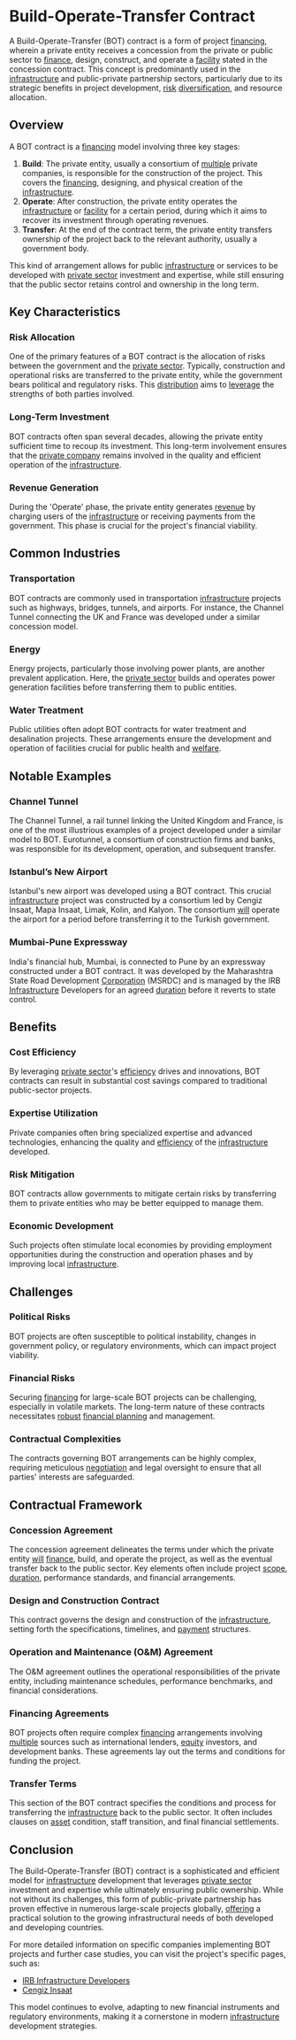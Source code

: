 # Build-Operate-Transfer Contract

A Build-Operate-Transfer (BOT) contract is a form of project [financing](../f/financing.md), wherein a private entity receives a concession from the private or public sector to [finance](../f/finance.md), design, construct, and operate a [facility](../f/facility.md) stated in the concession contract. This concept is predominantly used in the [infrastructure](../i/infrastructure.md) and public-private partnership sectors, particularly due to its strategic benefits in project development, [risk](../r/risk.md) [diversification](../d/diversification.md), and resource allocation.

## Overview

A BOT contract is a [financing](../f/financing.md) model involving three key stages:

1. **Build**: The private entity, usually a consortium of [multiple](../m/multiple.md) private companies, is responsible for the construction of the project. This covers the [financing](../f/financing.md), designing, and physical creation of the [infrastructure](../i/infrastructure.md).
2. **Operate**: After construction, the private entity operates the [infrastructure](../i/infrastructure.md) or [facility](../f/facility.md) for a certain period, during which it aims to recover its investment through operating revenues.
3. **Transfer**: At the end of the contract term, the private entity transfers ownership of the project back to the relevant authority, usually a government body.

This kind of arrangement allows for public [infrastructure](../i/infrastructure.md) or services to be developed with [private sector](../p/private_sector.md) investment and expertise, while still ensuring that the public sector retains control and ownership in the long term.

## Key Characteristics

### Risk Allocation

One of the primary features of a BOT contract is the allocation of risks between the government and the [private sector](../p/private_sector.md). Typically, construction and operational risks are transferred to the private entity, while the government bears political and regulatory risks. This [distribution](../d/distribution.md) aims to [leverage](../l/leverage.md) the strengths of both parties involved.

### Long-Term Investment

BOT contracts often span several decades, allowing the private entity sufficient time to recoup its investment. This long-term involvement ensures that the [private company](../p/private_company.md) remains involved in the quality and efficient operation of the [infrastructure](../i/infrastructure.md).

### Revenue Generation

During the 'Operate' phase, the private entity generates [revenue](../r/revenue.md) by charging users of the [infrastructure](../i/infrastructure.md) or receiving payments from the government. This phase is crucial for the project's financial viability.

## Common Industries

### Transportation

BOT contracts are commonly used in transportation [infrastructure](../i/infrastructure.md) projects such as highways, bridges, tunnels, and airports. For instance, the Channel Tunnel connecting the UK and France was developed under a similar concession model.

### Energy

Energy projects, particularly those involving power plants, are another prevalent application. Here, the [private sector](../p/private_sector.md) builds and operates power generation facilities before transferring them to public entities.

### Water Treatment

Public utilities often adopt BOT contracts for water treatment and desalination projects. These arrangements ensure the development and operation of facilities crucial for public health and [welfare](../w/welfare.md).

## Notable Examples

### Channel Tunnel

The Channel Tunnel, a rail tunnel linking the United Kingdom and France, is one of the most illustrious examples of a project developed under a similar model to BOT. Eurotunnel, a consortium of construction firms and banks, was responsible for its development, operation, and subsequent transfer.

### Istanbul’s New Airport

Istanbul's new airport was developed using a BOT contract. This crucial [infrastructure](../i/infrastructure.md) project was constructed by a consortium led by Cengiz Insaat, Mapa Insaat, Limak, Kolin, and Kalyon. The consortium [will](../w/will.md) operate the airport for a period before transferring it to the Turkish government.

### Mumbai-Pune Expressway

India's financial hub, Mumbai, is connected to Pune by an expressway constructed under a BOT contract. It was developed by the Maharashtra State Road Development [Corporation](../c/corporation.md) (MSRDC) and is managed by the IRB [Infrastructure](../i/infrastructure.md) Developers for an agreed [duration](../d/duration.md) before it reverts to state control.

## Benefits

### Cost Efficiency

By leveraging [private sector](../p/private_sector.md)'s [efficiency](../e/efficiency.md) drives and innovations, BOT contracts can result in substantial cost savings compared to traditional public-sector projects.

### Expertise Utilization

Private companies often bring specialized expertise and advanced technologies, enhancing the quality and [efficiency](../e/efficiency.md) of the [infrastructure](../i/infrastructure.md) developed.

### Risk Mitigation

BOT contracts allow governments to mitigate certain risks by transferring them to private entities who may be better equipped to manage them.

### Economic Development

Such projects often stimulate local economies by providing employment opportunities during the construction and operation phases and by improving local [infrastructure](../i/infrastructure.md).

## Challenges

### Political Risks

BOT projects are often susceptible to political instability, changes in government policy, or regulatory environments, which can impact project viability.

### Financial Risks

Securing [financing](../f/financing.md) for large-scale BOT projects can be challenging, especially in volatile markets. The long-term nature of these contracts necessitates [robust](../r/robust.md) [financial planning](../f/financial_planning.md) and management.

### Contractual Complexities

The contracts governing BOT arrangements can be highly complex, requiring meticulous [negotiation](../n/negotiation.md) and legal oversight to ensure that all parties' interests are safeguarded.

## Contractual Framework

### Concession Agreement

The concession agreement delineates the terms under which the private entity [will](../w/will.md) [finance](../f/finance.md), build, and operate the project, as well as the eventual transfer back to the public sector. Key elements often include project [scope](../s/scope.md), [duration](../d/duration.md), performance standards, and financial arrangements.

### Design and Construction Contract

This contract governs the design and construction of the [infrastructure](../i/infrastructure.md), setting forth the specifications, timelines, and [payment](../p/payment.md) structures.

### Operation and Maintenance (O&M) Agreement

The O&M agreement outlines the operational responsibilities of the private entity, including maintenance schedules, performance benchmarks, and financial considerations.

### Financing Agreements

BOT projects often require complex [financing](../f/financing.md) arrangements involving [multiple](../m/multiple.md) sources such as international lenders, [equity](../e/equity.md) investors, and development banks. These agreements lay out the terms and conditions for funding the project.

### Transfer Terms

This section of the BOT contract specifies the conditions and process for transferring the [infrastructure](../i/infrastructure.md) back to the public sector. It often includes clauses on [asset](../a/asset.md) condition, staff transition, and final financial settlements.

## Conclusion

The Build-Operate-Transfer (BOT) contract is a sophisticated and efficient model for [infrastructure](../i/infrastructure.md) development that leverages [private sector](../p/private_sector.md) investment and expertise while ultimately ensuring public ownership. While not without its challenges, this form of public-private partnership has proven effective in numerous large-scale projects globally, [offering](../o/offering.md) a practical solution to the growing infrastructural needs of both developed and developing countries.

For more detailed information on specific companies implementing BOT projects and further case studies, you can visit the project's specific pages, such as:

- [IRB Infrastructure Developers](http://www.irb.co.in/)
- [Cengiz Insaat](http://www.cengiz.com.tr/)

This model continues to evolve, adapting to new financial instruments and regulatory environments, making it a cornerstone in modern [infrastructure](../i/infrastructure.md) development strategies.